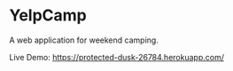 # YelpCamp
A web application for weekend camping.

Live Demo: https://protected-dusk-26784.herokuapp.com/
